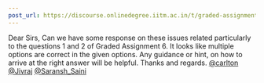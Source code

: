 ```yaml
---
post_url: https://discourse.onlinedegree.iitm.ac.in/t/graded-assignment-6/169283/7
---
```

Dear Sirs, Can we have some response on these issues related particularly to the questions 1 and 2 of Graded Assignment 6. It looks like multiple options are correct in the given options. Any guidance or hint, on how to arrive at the right answer will be helpful. Thanks and regards. [@carlton](/u/carlton) [@Jivraj](/u/jivraj) [@Saransh\_Saini](/u/saransh_saini)